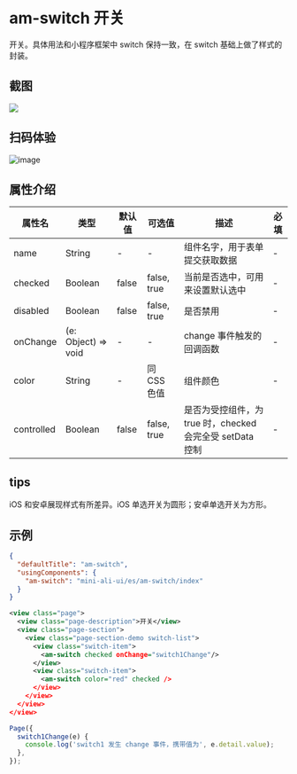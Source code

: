 # am-switch 开关

开关。具体用法和小程序框架中 switch 保持一致，在 switch 基础上做了样式的封装。


## 截图
<img src="https://gw.alipayobjects.com/mdn/rms_a02d41/afts/img/A*O6T9QJCWXxoAAAAAAAAAAABkARQnAQ" />

## 扫码体验

![image](http://mdn.alipayobjects.com/afts/img/A*RdlzRbedjA8AAAAAAAAAAABkAa8wAA/original?bz=openpt_doc&t=McT9o1a9mZlt8WWWPXCLIQAAAABkMK8AAAAA)



## 属性介绍
| 属性名 | 类型 | 默认值 | 可选值 | 描述 | 必填 |
| ---- | ---- | ---- | ---- | ---- | ---- |
| name | String | - | - | 组件名字，用于表单提交获取数据 | - |
| checked | Boolean | false | false, true | 当前是否选中，可用来设置默认选中 | - |
| disabled | Boolean | false | false, true | 是否禁用 | - |
| onChange | (e: Object) => void | - | - | change 事件触发的回调函数 | - |
| color | String | - | 同 CSS 色值 | 组件颜色 | - |
| controlled | Boolean | false | false, true| 是否为受控组件，为 true 时，checked 会完全受 setData 控制	| - |

## tips
iOS 和安卓展现样式有所差异。iOS 单选开关为圆形；安卓单选开关为方形。
## 示例

```json
{
  "defaultTitle": "am-switch",
  "usingComponents": {
    "am-switch": "mini-ali-ui/es/am-switch/index"
  }
}
```

```xml
<view class="page">
  <view class="page-description">开关</view>
  <view class="page-section">
    <view class="page-section-demo switch-list">
      <view class="switch-item">
        <am-switch checked onChange="switch1Change"/>
      </view>
      <view class="switch-item">
        <am-switch color="red" checked />
      </view>
    </view>
  </view>
</view>
```
```javascript
Page({
  switch1Change(e) {
    console.log('switch1 发生 change 事件，携带值为', e.detail.value);
  },
});
```